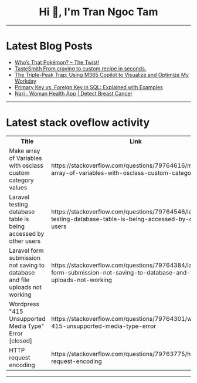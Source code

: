 <h1 align="center">Hi 👋, I'm Tran Ngoc Tam</h1>

---

# Latest Blog Posts 
<!-- BLOG-POST-LIST:START -->
- [Who’s That Pokémon? – The Twist!](https://dev.to/splmdny/whos-that-pokemon-the-twist-26nf)
- [TasteSmith From craving to custom recipe in seconds.](https://dev.to/mohammad_usmani_d3a9bdba5/tastesmithfrom-craving-to-custom-recipe-in-seconds-2f88)
- [The Triple-Peak Trap: Using M365 Copilot to Visualize and Optimize My Workday](https://dev.to/balagmadhu/the-triple-peak-trap-using-m365-copilot-to-visualize-and-optimize-my-workday-3dn3)
- [Primary Key vs. Foreign Key in SQL: Explained with Examples](https://dev.to/dbvismarketing/primary-key-vs-foreign-key-in-sql-explained-with-examples-4078)
- [Nari : Woman Health App | Detect Breast Cancer](https://dev.to/saurabh_singh_2d5dca83cbf/nari-woman-health-app-detect-breast-cancer-3j60)
<!-- BLOG-POST-LIST:END -->

---

# Latest stack oveflow activity
<table>
  <tr><th>Title</th><th>Link</th></tr>
  <!-- STACKOVERFLOW:START --><tr><td>Make array of Variables with osclass custom category values</td><td>https://stackoverflow.com/questions/79764616/make-array-of-variables-with-osclass-custom-category-values</td></tr><tr><td>Laravel testing database table is being accessed by other users</td><td>https://stackoverflow.com/questions/79764546/laravel-testing-database-table-is-being-accessed-by-other-users</td></tr><tr><td>Laravel form submission not saving to database and file uploads not working</td><td>https://stackoverflow.com/questions/79764384/laravel-form-submission-not-saving-to-database-and-file-uploads-not-working</td></tr><tr><td>Wordpress &quot;415 Unsupported Media Type&quot; Error [closed]</td><td>https://stackoverflow.com/questions/79764301/wordpress-415-unsupported-media-type-error</td></tr><tr><td>HTTP request encoding</td><td>https://stackoverflow.com/questions/79763775/http-request-encoding</td></tr><!-- STACKOVERFLOW:END -->
</table>

---


